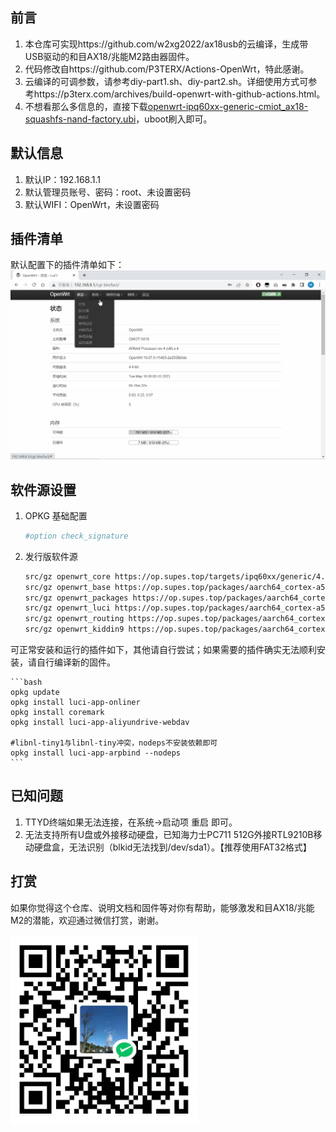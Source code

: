 ## 前言

1. 本仓库可实现https://github.com/w2xg2022/ax18usb的云编译，生成带USB驱动的和目AX18/兆能M2路由器固件。
2. 代码修改自https://github.com/P3TERX/Actions-OpenWrt，特此感谢。
3. 云编译的可调参数，请参考diy-part1.sh、diy-part2.sh。详细使用方式可参考https://p3terx.com/archives/build-openwrt-with-github-actions.html。
4. 不想看那么多信息的，直接下载<a href="https://github.com/w2xg2022/actions4ax18usb/releases/download/2023.05.16-1844/openwrt-ipq60xx-generic-cmiot_ax18-squashfs-nand-factory.ubi">openwrt-ipq60xx-generic-cmiot_ax18-squashfs-nand-factory.ubi</a>，uboot刷入即可。



## 默认信息

1. 默认IP：192.168.1.1
2. 默认管理员账号、密码：root、未设置密码
3. 默认WIFI：OpenWrt，未设置密码



## 插件清单

默认配置下的插件清单如下：
<img src="pic_screenshot.gif" width=600  />



## 软件源设置

1. OPKG 基础配置

	```bash
	#option check_signature
	```

2. 发行版软件源

	```bash
	src/gz openwrt_core https://op.supes.top/targets/ipq60xx/generic/4.4.60
	src/gz openwrt_base https://op.supes.top/packages/aarch64_cortex-a53/base
	src/gz openwrt_packages https://op.supes.top/packages/aarch64_cortex-a53/packages
	src/gz openwrt_luci https://op.supes.top/packages/aarch64_cortex-a53/luci
	src/gz openwrt_routing https://op.supes.top/packages/aarch64_cortex-a53/routing
	src/gz openwrt_kiddin9 https://op.supes.top/packages/aarch64_cortex-a53/kiddin9
	```

可正常安装和运行的插件如下，其他请自行尝试；如果需要的插件确实无法顺利安装，请自行编译新的固件。

	```bash
	opkg update
	opkg install luci-app-onliner
	opkg install coremark
	opkg install luci-app-aliyundrive-webdav

	#libnl-tiny1与libnl-tiny冲突，nodeps不安装依赖即可
	opkg install luci-app-arpbind --nodeps
	```


## 已知问题

1. TTYD终端如果无法连接，在系统->启动项 重启 即可。
2. 无法支持所有U盘或外接移动硬盘，已知海力士PC711 512G外接RTL9210B移动硬盘盒，无法识别（blkid无法找到/dev/sda1）。【推荐使用FAT32格式】
	


## 打赏

如果你觉得这个仓库、说明文档和固件等对你有帮助，能够激发和目AX18/兆能M2的潜能，欢迎通过微信打赏，谢谢。

<img src="pic_star.jpg" width=300  />
